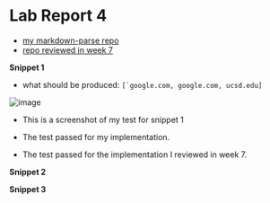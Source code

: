 # Lab Report 4
- [my markdown-parse repo](https://github.com/aejiang/markdown-parser)
- [repo reviewed in week 7](https://github.com/Miyuki-L/markdown-parser)

**Snippet 1**
- what should be produced: ``[`google.com, google.com, ucsd.edu]``

![image](https://user-images.githubusercontent.com/103210217/169720767-9626e665-fa1e-4ab8-927a-8ace523b9c1a.png)
- This is a screenshot of my test for snippet 1

- The test passed for my implementation.

- The test passed for the implementation I reviewed in week 7. 


**Snippet 2**


**Snippet 3**


